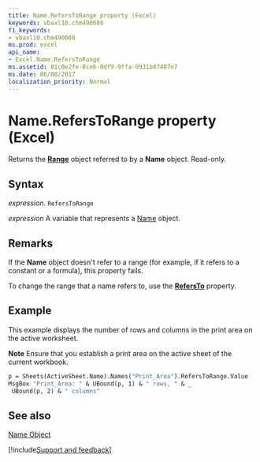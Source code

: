 ```yaml
---
title: Name.RefersToRange property (Excel)
keywords: vbaxl10.chm490088
f1_keywords:
- vbaxl10.chm490088
ms.prod: excel
api_name:
- Excel.Name.RefersToRange
ms.assetid: 81c0e2fe-8ce6-0df9-9ffa-0931b87487e7
ms.date: 06/08/2017
localization_priority: Normal
---
```



# Name.RefersToRange property (Excel)

Returns the  **[Range](Excel.Range(object).md)** object referred to by a **Name** object. Read-only.


## Syntax

_expression_. `RefersToRange`

_expression_ A variable that represents a [Name](Excel.Name.md) object.


## Remarks

If the  **Name** object doesn't refer to a range (for example, if it refers to a constant or a formula), this property fails.

To change the range that a name refers to, use the  **[RefersTo](Excel.Name.RefersTo.md)** property.


## Example

This example displays the number of rows and columns in the print area on the active worksheet.


 **Note**  Ensure that you establish a print area on the active sheet of the current workbook.


```vb
p = Sheets(ActiveSheet.Name).Names("Print_Area").RefersToRange.Value 
MsgBox "Print_Area: " & UBound(p, 1) & " rows, " & _ 
 UBound(p, 2) & " columns"
```


## See also


[Name Object](Excel.Name.md)

[!include[Support and feedback](~/includes/feedback-boilerplate.md)]
